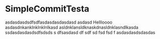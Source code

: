 # SimpleCommitTesta


asdasdasdsdfsdfasdasdasdasdasd
asdasd
Hellloooo
asdasdnkanklnklnklnlkasd
asldnklansldknaskdnasldnklasndlkasda
ssdasdasdasdsdfsdsds
s
dfsasdasd
df
sdf
sd
fsd
fsd
f
asdasdasdsdasdas
